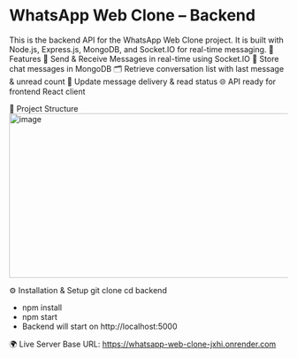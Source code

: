 # WhatsApp Web Clone – Backend
  This is the backend API for the WhatsApp Web Clone project.
  It is built with Node.js, Express.js, MongoDB, and Socket.IO for real-time messaging.
🚀 Features
📩 Send & Receive Messages in real-time using Socket.IO
📜 Store chat messages in MongoDB
🗂 Retrieve conversation list with last message & unread count
🔄 Update message delivery & read status
🌐 API ready for frontend React client

📂 Project Structure
<img width="629" height="297" alt="image" src="https://github.com/user-attachments/assets/bd3775fd-a222-4777-91d0-bd3d90b4f5af" />

⚙️ Installation & Setup
git clone <your-repo-url>
cd backend
* npm install
* npm start
* Backend will start on http://localhost:5000



🌍 Live Server
Base URL: https://whatsapp-web-clone-jxhi.onrender.com

